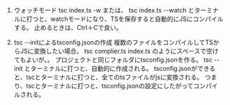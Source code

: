 1. ウォッチモード
tsc index.ts -w
または、
tsc index.ts --watch
とターミナルに打つと、watchモードになり、TSを保存すると自動的にJSにコンパイルする。
止めるときは、Ctrl＋Cで良い。

2. tsc --initによるtsconfig.jsonの作成
複数のファイルをコンパイルしてTSからJSに変換したい場合。
tsc complier.ts index.ts のようにスペースで空けてもよいが。。
プロジェクトと同じフォルダにtsconfig.jsonを作る。
tsc --init
とターミナルに打つと、自動的に作成される。
tsconfig.jsonができると、tscとターミナルに打つと、全てのtsファイルがjsに変換される。
つまり、tscとターミナルに打つと、tsconfig.jsonの設定にしたがってコンパイルされる。

